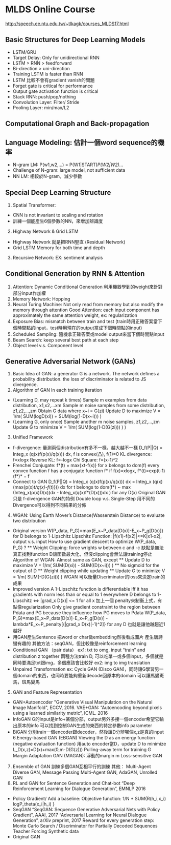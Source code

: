 
MLDS Online Course
==================
http://speech.ee.ntu.edu.tw/~tlkagk/courses_MLDS17.html 

## Basic Structures for Deep Learning Models
* LSTM/GRU
* Target Delay: Only for unidirectional RNN 
* LSTM > RNN > feedforward
* Bi-direction > uni-direction
* Training LSTM is faster than RNN
* LSTM 比較不會有gradient vanish的問題
* Forget gate is critical for performance
* Output gate activation function is critical
* Stack RNN: push/pop/nothing
* Convolution Layer: Filter/ Stride
* Pooling Layer: min/max/L2

## Computational Graph and Back-propagation

## Language Modeling: 估計一個word sequence的機率
* N-gram LM: P(w1,w2,…) = P(W1|START)*P(W2|W2)*…
* Challenge of N-gram: large model, not sufficient data
* NN LM: 相較於N-gram，減少參數

## Special Deep Learning Structure
1. Spatial Transformer: 
* CNN is not invariant to scaling and rotation
* 訓練一個能產生6個參數的NN，來增加辨識度
2. Highway Network & Grid LSTM
* Highway Network 就是把RNN竪直 (Residual Network)
* Grid LSTM Memory for both time and depth
3. Recursive Network: EX: sentiment analysis

## Conditional Generation by RNN & Attention 
1. Attention: Dynamic Conditional Generation
利用機器學到的weight來針對部分input作加權
2. Memory Network:  Hopping 
3. Neural Turing Machine: Not only read from memory but also modify the memory through attention
Good Attention: each input component has approximately the same attention weight, ex: regularization 
4. Exposure Bias: mismatch between train and test (train時用正確答案當下個時間點的input，test時用現在的output當成下個時間點的input)
5. Scheduled Sampling: 隨機拿正確答案或model output來當下個時間點input
6. Beam Search: keep several best path at each step
7. Object level v.s. Component level

## Generative Adversarial Network (GANs)
1. Basic Idea of GAN:
a generator G is a network. The network defines a probability distribution.
the loss of discriminator is related to JS divergence.
2. Algorithm of GAN
In each training iteration
* (Learning D, may repeat k times)
	Sample m examples from data distribution, x1,x2,…xm
	Sample m noise samples from some distribution, z1,z2,…,zm
	Obtain G data where x~i = G(zi)
	Update D to maximize V = 1/m( SUM(logD(xi)) + SUM(log(1-D(x~i))) )
* (Learning G, only once)
	Sample another m noise samples, z1,z2,…,zm
	Update G to minimize V = 1/m( SUM(log(1-D(G(zi))) ) )
3. Unified Framework
* f-divergence: 量測兩個distribution有多不一樣，越大越不一樣 
	D_f(P||Q) = Integ_x (q(x)f(p(x)/q(x))) dx, f is convex(凸), f(1)=0
	KL divergence: f=xlogx
	Reverse KL: f=-logx
	Chi Square: f=(x-1)^2  
* Frenchei Conjugate: f*(t) = max{xt-f(x)} for x belongs to dom(f)
	every convex function f has a conjugate function f*
	if f(x)=xlogx, f*(t)=exp(t-1)
	(f*)* = f
* Connect to GAN
	D_f(P||Q) = Integ_x (q(x)f(p(x)/q(x))) dx 
	          = Integ_x (q(x)(max{p(x)*t/q(x)-f*(t)})) dx 
			for t belongs to dom(f*)
	          ~ max (Integ_x(p(x)D(x))dx - Integ_x(q(x)f*(D(x)))dx ) 
			for any D(x)
	Original GAN 只是 f-divergence GAN的特例
	Double loop v.s. Single-Step 
	用不同的Divergence可以得到不同結果的分佈
4. WGAN: 
Using Earth Mover’s Distance(Wasserstein Distance) to evaluate two distribution
* Original version
	W(P_data, P_G)=max{E_x~P_data[D(x)]-E_x~P_g[D(x)]} 
		for D belongs to 1-Lipschitz
	Lipschitz Function: |f(x1)-f(x2)|<=K|x1-x2|, output v.s. input 
	How to use gradient descent to optimize W(P_data, P_G) ?
	** Weight Clipping: force wrights w between c and -c
		缺點是無法真正找到function D讓函數最大化，但沒clipping會無法讓training停止
	Algorithm of WGAN: Almost same as GAN, except
	** Update D to maximize V = 1/m( SUM(D(xi)) - SUM((D(x~i))) ) 
	** No sigmoid for the output of D
	** Weight clipping while updating
	** Update G to minimize V = 1/m( SUM(-D(G(zi))) ) 
	WGAN 可以衡量Discriminator的loss來決定train的成果
* Improved version
	A 1-Lipschitz function is differentiable iff it has gradients with norm less than or equal to 1 everywhere
	D belongs to 1-Lipschitz <=> |grad_x D(x)| <= 1 for all x
	加上一個 penalty來制衡上式，有點像regularization
	Only give gradient constraint to the region between Pdata and PG because they influence how PG moves to Pdata
	W(P_data, P_G)=max{E_x~P_data[D(x)]-E_x~P_g[D(x)] - lambda*E_x~P_penalty[(|grad_x D(x)|-1)^2]} for any D
	也就是讓他越趨近1越好
* 用GAN產生Sentence
把word or char做embedding然後看成圖片
產生唐詩蠻有趣的
其他方法：seqGAN，但比較像是reinforcement learning
* Conditional GAN （pair data）
	ex1: txt to omg, input “train” and distribution z together
	兩種方法train D, 可以吃單一或多個input，多個就是同時要滿足txt跟img，多個應該會比較好
	ex2: img to img translation 	
* Unpaired Transformation
	ex: Cycle GAN (Disco GAN)，同時讓G學習另一個domain的東西，也同時要能夠重新decode回原本的domain
	可以讓馬變斑馬，斑馬變馬
5. GAN and Feature Representation
* GAN+Autoencoder
	"Generative Visual Manipulation on the Natural Image Manifold", ECCV, 2016.
	VAE+GAN: “Autoencoding beyond pixels using a learned similarity metric”, ICML. 2016
* InfoGAN
	G的input是info+某個分部，output另外多接一個encoder希望它輸出原本的info
	可以找到控制GAN生成的東西的特定參數info parameter
* BiGAN
	分別train一個encoder跟decoder，然後讓D分辨哪個x,z是真的input
6.Energy-based GAN (EBGAN)
	Viewing the D as an energy function (negative evaluation function) 
	用auto encoder當D，update D to minimize L_D(x,z)=D(x)+max(0,m-D(G(z)))
	Pulling-away term for training G
	Margin Adaptation GAN (MAGAN): 浮動的margin m
	Loss-sensitive GAN
7. Ensemble of GAN
	訓練多個GAN互相平行的訓練
	其他： Multi-Agent Diverse GAN, Message Passing Multi-Agent GAN, AdaGAN, Unrolled GAN
8. RL and GAN for Sentence Generation and Chat-bot
	“Deep Reinforcement Learning for Dialogue Generation“, EMNLP 2016
* Policy Gradient/ Add a baseline:
	Objective function: 1/N * SUM{R(h_i,x_i) logP_theta(x_i|h_i) }
* SeqGAN
	“SeqGAN: Sequence Generative Adversarial Nets with Policy Gradient”, AAAI, 2017
	 “Adversarial Learning for Neural Dialogue Generation”, arXiv preprint, 2017
	Reward for every generation step: Monte Carlo Search / Discriminator for Partially Decoded Sequences
	Teacher Forcing
	Synthetic data
* Original GAN






 